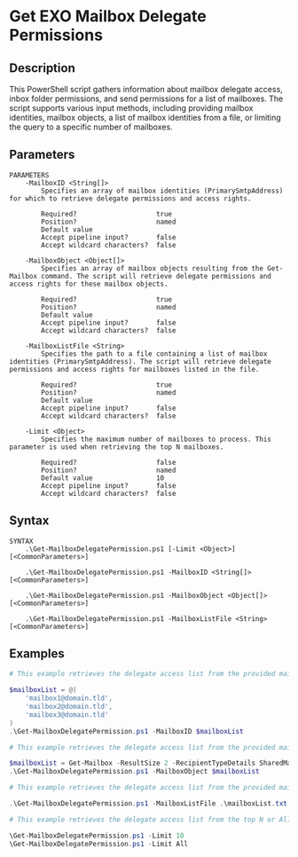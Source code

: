 # Get EXO Mailbox Delegate Permissions

## Description

 This PowerShell script gathers information about mailbox delegate access, inbox folder permissions, and send permissions for a list of mailboxes. The script supports various input methods, including providing mailbox identities, mailbox objects, a list of mailbox identities from a file, or limiting the query to a specific number of mailboxes.

## Parameters

```Text
PARAMETERS
    -MailboxID <String[]>
        Specifies an array of mailbox identities (PrimarySmtpAddress) for which to retrieve delegate permissions and access rights.

        Required?                    true
        Position?                    named
        Default value
        Accept pipeline input?       false
        Accept wildcard characters?  false

    -MailboxObject <Object[]>
        Specifies an array of mailbox objects resulting from the Get-Mailbox command. The script will retrieve delegate permissions and access rights for these mailbox objects.

        Required?                    true
        Position?                    named
        Default value
        Accept pipeline input?       false
        Accept wildcard characters?  false

    -MailboxListFile <String>
        Specifies the path to a file containing a list of mailbox identities (PrimarySmtpAddress). The script will retrieve delegate permissions and access rights for mailboxes listed in the file.

        Required?                    true
        Position?                    named
        Default value
        Accept pipeline input?       false
        Accept wildcard characters?  false

    -Limit <Object>
        Specifies the maximum number of mailboxes to process. This parameter is used when retrieving the top N mailboxes.

        Required?                    false
        Position?                    named
        Default value                10
        Accept pipeline input?       false
        Accept wildcard characters?  false
```

## Syntax

```Text
SYNTAX
    .\Get-MailboxDelegatePermission.ps1 [-Limit <Object>] [<CommonParameters>]

    .\Get-MailboxDelegatePermission.ps1 -MailboxID <String[]> [<CommonParameters>]

    .\Get-MailboxDelegatePermission.ps1 -MailboxObject <Object[]> [<CommonParameters>]

    .\Get-MailboxDelegatePermission.ps1 -MailboxListFile <String> [<CommonParameters>]
```

## Examples

```PowerShell
# This example retrieves the delegate access list from the provided mailbox identities.

$mailboxList = @(
    'mailbox1@domain.tld',
    'mailbox2@domain.tld',
    'mailbox3@domain.tld'
)
.\Get-MailboxDelegatePermission.ps1 -MailboxID $mailboxList
```

```PowerShell
# This example retrieves the delegate access list from the provided mailbox objects resulting from the Get-Mailbox command.

$mailboxList = Get-Mailbox -ResultSize 2 -RecipientTypeDetails SharedMailbox -WarningAction SilentlyContinue
.\Get-MailboxDelegatePermission.ps1 -MailboxObject $mailboxList
```

```PowerShell
# This example retrieves the delegate access list from the provided mailbox list file.

.\Get-MailboxDelegatePermission.ps1 -MailboxListFile .\mailboxList.txt
```

```PowerShell
# This example retrieves the delegate access list from the top N or All mailboxes.

\Get-MailboxDelegatePermission.ps1 -Limit 10
\Get-MailboxDelegatePermission.ps1 -Limit All
```
